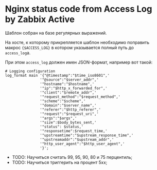 # Nginx status code from Access Log by Zabbix Active

Шаблон собран на базе регулярных выражений.

На хосте, к которому прикрепляется шаблон необходимо поправить макрос `{$ACCESS_LOG}` в котором указывается полный путь до `access_log`а.

При этом `access_log` должен имен JSON-формат, например вот такой:

```
# Logging configuration
log_format main '{"@timestamp":"$time_iso8601",'
                '"@source":"$server_addr",'
                '"hostname":"$hostname",'
                '"ip":"$http_x_forwarded_for",'
                '"client":"$remote_addr",'
                '"request_method":"$request_method",'
                '"scheme":"$scheme",'
                '"domain":"$server_name",'
                '"referer":"$http_referer",'
                '"request":"$request_uri",'
                '"args":"$args",'
                '"size":$body_bytes_sent,'
                '"status": $status,'
                '"responsetime":$request_time,'
                '"upstreamtime":"$upstream_response_time",'
                '"upstreamaddr":"$upstream_addr",'
                '"http_user_agent":"$http_user_agent",'
                '}';
```

- TODO: Научиться считать 99, 95, 90, 80 и 75 перцентиль;
- TODO: Научиться триггерить на процент 5xx;

